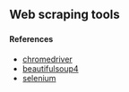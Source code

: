 

## Web scraping tools

### 





#### References

- [chromedriver](https://chromedriver.chromium.org/downloads)
- [beautifulsoup4](https://pypi.org/project/beautifulsoup4/)
- [selenium](https://www.selenium.dev/)


